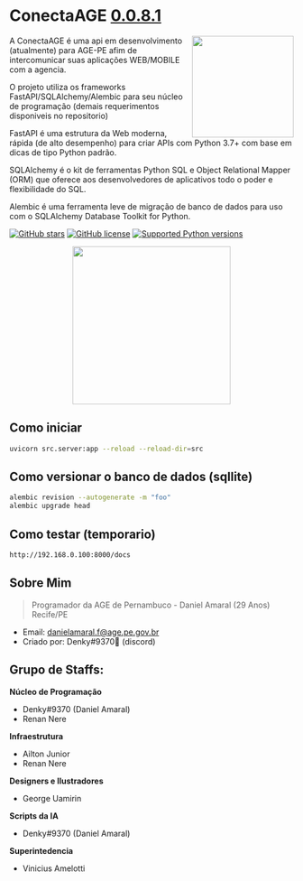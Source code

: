 # ConectaAGE [0.0.8.1](https://i.imgur.com/F1sAWiC.png)

<img align="right" height="180" src="https://i.imgur.com/buvNhRO.png"/>

A ConectaAGE é uma api em desenvolvimento (atualmente) para AGE-PE afim de intercomunicar suas aplicações WEB/MOBILE com a agencia.

O projeto utiliza os frameworks FastAPI/SQLAlchemy/Alembic para seu núcleo de programação (demais requerimentos disponiveis no repositorio)

FastAPI é uma estrutura da Web moderna, rápida (de alto desempenho) para criar APIs com Python 3.7+ com base em dicas de tipo Python padrão.

SQLAlchemy é o kit de ferramentas Python SQL e Object Relational Mapper (ORM) que oferece aos desenvolvedores de aplicativos todo o poder e flexibilidade do SQL.

Alembic é uma ferramenta leve de migração de banco de dados para uso com o SQLAlchemy Database Toolkit for Python.

[![GitHub stars](https://img.shields.io/github/stars/D3NKYT0/age.svg?style=social&label=Stars&style=flat)](https://github.com/D3NKYT0/age/stargazers)
[![GitHub license](https://img.shields.io/github/license/D3NKYT0/age.svg)](https://github.com/D3NKYT0/age/blob/master/LICENSE)
[![Supported Python versions](https://img.shields.io/pypi/pyversions/fastapi.svg)](#Installation)
<p align="center">
<img height="280" src="https://i.imgur.com/jv0Bmy3.png">
</p>


## Como iniciar

```bash
uvicorn src.server:app --reload --reload-dir=src
```


## Como versionar o banco de dados (sqllite)

```bash
alembic revision --autogenerate -m "foo"
alembic upgrade head
```


## Como testar (temporario)

```bash
http://192.168.0.100:8000/docs
```


## Sobre Mim
>Programador da AGE de Pernambuco - Daniel Amaral (29 Anos) Recife/PE
- Email: danielamaral.f@age.pe.gov.br
- Criado por: Denky#9370🤴 (discord)


## Grupo de Staffs:

**Núcleo de Programação**

- Denky#9370 (Daniel Amaral)
- Renan Nere

**Infraestrutura**

- Ailton Junior
- Renan Nere 

**Designers e Ilustradores**

- George Uamirin

**Scripts da IA**

- Denky#9370 (Daniel Amaral)
 
 **Superintedencia**

 - Vinicius Amelotti
 